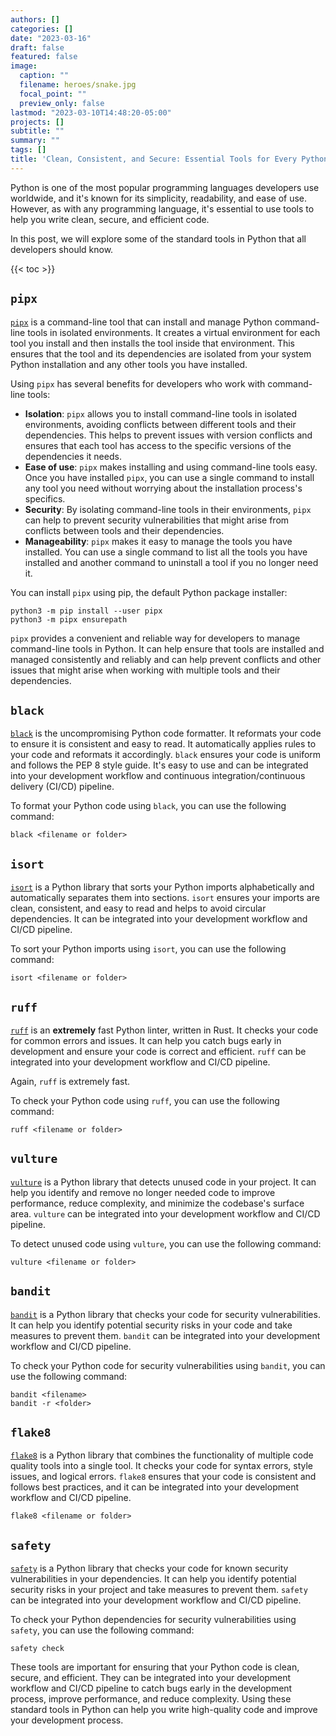 ```yaml
---
authors: []
categories: []
date: "2023-03-16"
draft: false
featured: false
image:
  caption: ""
  filename: heroes/snake.jpg
  focal_point: ""
  preview_only: false
lastmod: "2023-03-10T14:48:20-05:00"
projects: []
subtitle: ""
summary: ""
tags: []
title: 'Clean, Consistent, and Secure: Essential Tools for Every Python Developer'
---
```


Python is one of the most popular programming languages developers use worldwide, and it's known for its simplicity, readability, and ease of use. However, as with any programming language, it's essential to use tools to help you write clean, secure, and efficient code.

In this post, we will explore some of the standard tools in Python that all developers should know.

{{< toc >}}

## `pipx`

[`pipx`](https://pypa.github.io/pipx/) is a command-line tool that can install and manage Python command-line tools in isolated environments. It creates a virtual environment for each tool you install and then installs the tool inside that environment. This ensures that the tool and its dependencies are isolated from your system Python installation and any other tools you have installed.

Using `pipx` has several benefits for developers who work with command-line tools:

- **Isolation**: `pipx` allows you to install command-line tools in isolated environments, avoiding conflicts between different tools and their dependencies. This helps to prevent issues with version conflicts and ensures that each tool has access to the specific versions of the dependencies it needs.
- **Ease of use**: `pipx` makes installing and using command-line tools easy. Once you have installed `pipx`, you can use a single command to install any tool you need without worrying about the installation process's specifics.
- **Security**: By isolating command-line tools in their environments, `pipx` can help to prevent security vulnerabilities that might arise from conflicts between tools and their dependencies.
- **Manageability**: `pipx` makes it easy to manage the tools you have installed. You can use a single command to list all the tools you have installed and another command to uninstall a tool if you no longer need it.

You can install `pipx` using pip, the default Python package installer:

```
python3 -m pip install --user pipx
python3 -m pipx ensurepath
```

`pipx` provides a convenient and reliable way for developers to manage command-line tools in Python. It can help ensure that tools are installed and managed consistently and reliably and can help prevent conflicts and other issues that might arise when working with multiple tools and their dependencies.

## `black`

[`black`](https://github.com/psf/black) is the uncompromising Python code formatter. It reformats your code to ensure it is consistent and easy to read. It automatically applies rules to your code and reformats it accordingly. `black` ensures your code is uniform and follows the PEP 8 style guide. It's easy to use and can be integrated into your development workflow and continuous integration/continuous delivery (CI/CD) pipeline.

To format your Python code using `black`, you can use the following command:

```
black <filename or folder>
```

## `isort`

[`isort`](https://pycqa.github.io/isort/) is a Python library that sorts your Python imports alphabetically and automatically separates them into sections. `isort` ensures your imports are clean, consistent, and easy to read and helps to avoid circular dependencies. It can be integrated into your development workflow and CI/CD pipeline.

To sort your Python imports using `isort`, you can use the following command:

```
isort <filename or folder>
```

## `ruff`

[`ruff`](https://github.com/charliermarsh/ruff) is an **extremely** fast Python linter, written in Rust. It checks your code for common errors and issues. It can help you catch bugs early in development and ensure your code is correct and efficient. `ruff` can be integrated into your development workflow and CI/CD pipeline.

Again, `ruff` is extremely fast.

To check your Python code using `ruff`, you can use the following command:

```
ruff <filename or folder>
```

## `vulture`

[`vulture`](https://pypi.org/project/vulture/) is a Python library that detects unused code in your project. It can help you identify and remove no longer needed code to improve performance, reduce complexity, and minimize the codebase's surface area. `vulture` can be integrated into your development workflow and CI/CD pipeline.

To detect unused code using `vulture`, you can use the following command:

```
vulture <filename or folder>
```

## `bandit`

[`bandit`](https://github.com/PyCQA/bandit) is a Python library that checks your code for security vulnerabilities. It can help you identify potential security risks in your code and take measures to prevent them. `bandit` can be integrated into your development workflow and CI/CD pipeline.

To check your Python code for security vulnerabilities using `bandit`, you can use the following command:

```
bandit <filename>
bandit -r <folder>
```

## `flake8`

[`flake8`](https://github.com/PyCQA/flake8) is a Python library that combines the functionality of multiple code quality tools into a single tool. It checks your code for syntax errors, style issues, and logical errors. `flake8` ensures that your code is consistent and follows best practices, and it can be integrated into your development workflow and CI/CD pipeline.

```
flake8 <filename or folder>
```

## `safety`

[`safety`](https://github.com/pyupio/safety) is a Python library that checks your code for known security vulnerabilities in your dependencies. It can help you identify potential security risks in your project and take measures to prevent them. `safety` can be integrated into your development workflow and CI/CD pipeline.

To check your Python dependencies for security vulnerabilities using `safety`, you can use the following command:

```
safety check
```

These tools are important for ensuring that your Python code is clean, secure, and efficient. They can be integrated into your development workflow and CI/CD pipeline to catch bugs early in the development process, improve performance, and reduce complexity. Using these standard tools in Python can help you write high-quality code and improve your development process.
